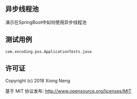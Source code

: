 ## 异步线程池

演示在SpringBoot中如何使用异步线程池

## 测试用例

`com.xncoding.pos.ApplicationTests.java`

## 许可证

Copyright (c) 2018 Xiong Neng

基于 MIT 协议发布: <http://www.opensource.org/licenses/MIT>
